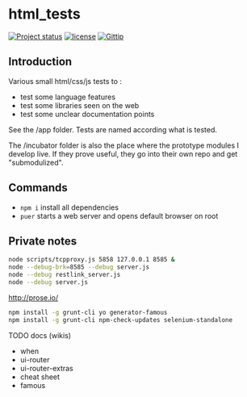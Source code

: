 html_tests
==========

[![Project status](http://img.shields.io/badge/project_status-highly_experimental-red.png)](http://offirmo.net/classifying-open-source-projects-status/)
[![license](http://img.shields.io/badge/license-public_domain-brightgreen.png)](http://unlicense.org/)
[![Gittip](http://img.shields.io/gittip/Offirmo.png)](https://www.gittip.com/Offirmo/)


Introduction
------------

Various small html/css/js tests to :
- test some language features
- test some libraries seen on the web
- test some unclear documentation points

See the /app folder. Tests are named according what is tested.

The /incubator folder is also the place where the prototype modules I develop live. If they prove useful,
they go into their own repo and get "submodulized".


Commands
--------

* `npm i` install all dependencies
* `puer` starts a web server and opens default browser on root


Private notes
-------------

```bash
node scripts/tcpproxy.js 5858 127.0.0.1 8585 &
node --debug-brk=8585 --debug server.js
node --debug restlink_server.js
node --debug server.js
```

http://prose.io/

```bash
npm install -g grunt-cli yo generator-famous
npm install -g grunt-cli npm-check-updates selenium-standalone
```

TODO docs (wikis)
- when
- ui-router
- ui-router-extras
- cheat sheet
- famous

